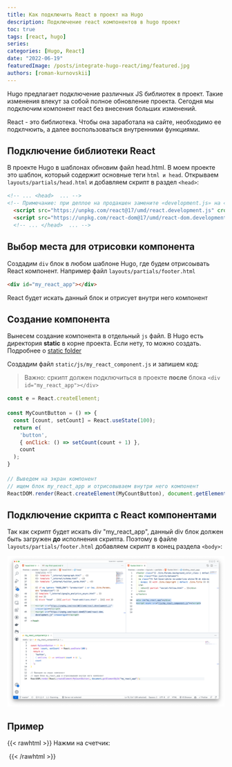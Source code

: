 ```yaml
---
title: Как подключить React в проект на Hugo
description: Подключение react компонентов в hugo проект
toc: true
tags: [react, hugo]
series: 
categories: [Hugo, React]
date: "2022-06-19"
featuredImage: /posts/integrate-hugo-react/img/featured.jpg
authors: [roman-kurnovskii]
---
```


Hugo предлагает подключение различных JS библиотек в проект. Такие изменения влекут за собой полное обновление проекта.
Сегодня мы подключим компонент react без внесения больших изменений.

React - это библиотека. Чтобы она заработала на сайте, необходимо ее подклчюить, а далее воспользоваться внутренними функциями.

## Подключение библиотеки React
В проекте Hugo в шаблонах обновим файл head.html. В моем проекте это шаблон, который содержит основные теги `html и head`.
Открываем `layouts/partials/head.html` и добавляем скрипт в раздел `<head>`:

```html
<!-- ... <head>  ... -->
<!-- Примечание: при деплое на продакшен замените «development.js» на «production.min.js» -->
  <script src="https://unpkg.com/react@17/umd/react.development.js" crossorigin></script>
  <script src="https://unpkg.com/react-dom@17/umd/react-dom.development.js" crossorigin></script>
  <!-- ... </head>  ... -->
```

## Выбор места для отрисовки компонента

Создадим `div` блок в любом шаблоне Hugo, где будем отрисоывать React компонент.
Например файл `layouts/partials/footer.html`

```html
<div id="my_react_app"></div>
```
React будет искать данный блок и отрисует внутри него компонент

## Создание компонента
Вынесем создание компонента в отдельный `js` файл. В Hugo есть директория **static** в корне проекта. Если нету, то можно создать. Подробнее о [static folder](https://gohugo.io/content-management/static-files/)

Создадим файл `static/js/my_react_component.js` и запишем код:
> Важно: сркипт должен подключиться в проекте **после** блока `<div id="my_react_app"></div>`

```js
const e = React.createElement;

const MyCountButton = () => {
  const [count, setCount] = React.useState(100);
  return e(
    'button',
    { onClick: () => setCount(count + 1) },
    count
  );
}

// Выведем на экран компонент
// ищем блок my_react_app и отрисовываем внутри него компонент
ReactDOM.render(React.createElement(MyCountButton), document.getElementById("my_react_app"));
```

## Подключение скрипта с React компонентами

Так как скрипт будет искать div "my_react_app", данный div блок должен быть загружен **до** исполнения скрипта. Поэтому в файле `layouts/partials/footer.html` добавляем скрипт в конец раздела `<body>`:

![](img/01.png)

## Пример

{{< rawhtml >}}
  Нажми на счетчик:
  <div id="_post_my_react_app" style="display:inline-block"  class='inline-block bg-tertiary-bg text-sm rounded px-3 py-1 my-1 me-2 hover:text-eureka' ></div>
  <script>
    const _post_e = React.createElement;

const MyCountButton = () => {
  const [count, setCount] = React.useState(Math.round(Math.random() * 100));
  return _post_e(
    'button',
    { onClick: () => setCount(count + 1) },
    count
  );
}

ReactDOM.render(React.createElement(MyCountButton), document.getElementById("_post_my_react_app"));
</script>
{{< /rawhtml >}}



